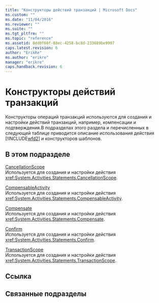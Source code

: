 ```yaml
---
title: "Конструкторы действий транзакций | Microsoft Docs"
ms.custom: ""
ms.date: "11/04/2016"
ms.reviewer: ""
ms.suite: ""
ms.tgt_pltfrm: ""
ms.topic: "reference"
ms.assetid: 8dd0f60f-88ec-4258-bc8d-233689be9997
caps.latest.revision: 6
author: "ErikRe"
ms.author: "erikre"
manager: "erikre"
caps.handback.revision: 6
---
```

# Конструкторы действий транзакций
Конструкторы операций транзакций используются для создания и настройки действий транзакций, например, компенсации и подтверждения.В подразделах этого раздела и перечисленных в следующей таблице приводится описание использования действия [!INCLUDE[wfd2](../workflow-designer/includes/wfd2_md.md)] и конструкторов шаблонов.  
  
## В этом подразделе  
 [CancellationScope](../workflow-designer/cancellationscope-activity-designer.md)  
 Используется для создания и настройки действия <xref:System.Activities.Statements.CancellationScope>.  
  
 [CompensableActivity](../workflow-designer/compensableactivity-activity-designer.md)  
 Используется для создания и настройки действия <xref:System.Activities.Statements.CompensableActivity>.  
  
 [Compensate](../workflow-designer/compensate-activity-designer.md)  
 Используется для создания и настройки действия <xref:System.Activities.Statements.Compensate>.  
  
 [Confirm](../workflow-designer/confirm-activity-designer.md)  
 Используется для создания и настройки действия <xref:System.Activities.Statements.Confirm>.  
  
 [TransactionScope](../workflow-designer/transactionscope-activity-designer.md)  
 Используется для создания и настройки действия <xref:System.Activities.Statements.TransactionScope>.  
  
## Ссылка  
  
## Связанные подразделы